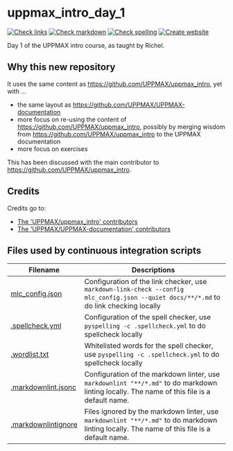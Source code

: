 # uppmax_intro_day_1

<!-- markdownlint-disable MD013 -->

[![Check links](https://github.com/UPPMAX/uppmax_intro_day_1/actions/workflows/check_links.yaml/badge.svg?branch=main)](https://github.com/UPPMAX/uppmax_intro_day_1/actions/workflows/check_links.yaml)
[![Check markdown](https://github.com/UPPMAX/uppmax_intro_day_1/actions/workflows/check_markdown.yaml/badge.svg?branch=main)](https://github.com/UPPMAX/uppmax_intro_day_1/actions/workflows/check_markdown.yaml)
[![Check spelling](https://github.com/UPPMAX/uppmax_intro_day_1/actions/workflows/check_spelling.yaml/badge.svg?branch=main)](https://github.com/UPPMAX/uppmax_intro_day_1/actions/workflows/check_spelling.yaml)
[![Create website](https://github.com/UPPMAX/uppmax_intro_day_1/actions/workflows/create_website.yaml/badge.svg?branch=main)](https://github.com/UPPMAX/uppmax_intro_day_1/actions/workflows/create_website.yaml)

<!-- markdownlint-enable MD013 -->

Day 1 of the UPPMAX intro course, as taught by Richel.

## Why this new repository

It uses the same content as <https://github.com/UPPMAX/uppmax_intro>,
yet with ...

- the same layout as <https://github.com/UPPMAX/UPPMAX-documentation>
- more focus on re-using the content of <https://github.com/UPPMAX/uppmax_intro>,
  possibly by merging wisdom from <https://github.com/UPPMAX/uppmax_intro>
  to the UPPMAX documentation
- more focus on exercises

This has been discussed with the main contributor to <https://github.com/UPPMAX/uppmax_intro>.

## Credits

Credits go to:

- [The 'UPPMAX/uppmax_intro' contributors](https://github.com/UPPMAX/uppmax_intro/graphs/contributors)
- [The 'UPPMAX/UPPMAX-documentation' contributors](https://github.com/UPPMAX/UPPMAX-documentation/graphs/contributors)

## Files used by continuous integration scripts

<!-- markdownlint-disable MD013 -->

Filename                                  |Descriptions
------------------------------------------|--------------------------------------------------------------------------------------------------------------------------------------
[mlc_config.json](mlc_config.json)        |Configuration of the link checker, use `markdown-link-check --config mlc_config.json --quiet docs/**/*.md` to do link checking locally
[.spellcheck.yml](.spellcheck.yml)        |Configuration of the spell checker, use `pyspelling -c .spellcheck.yml` to do spellcheck locally
[.wordlist.txt](.wordlist.txt)            |Whitelisted words for the spell checker, use `pyspelling -c .spellcheck.yml` to do spellcheck locally
[.markdownlint.jsonc](.markdownlint.jsonc)|Configuration of the markdown linter, use `markdownlint "**/*.md"` to do markdown linting locally. The name of this file is a default name.
[.markdownlintignore](.markdownlintignore)|Files ignored by the markdown linter, use `markdownlint "**/*.md"` to do markdown linting locally. The name of this file is a default name.

<!-- markdownlint-enable MD013 -->
